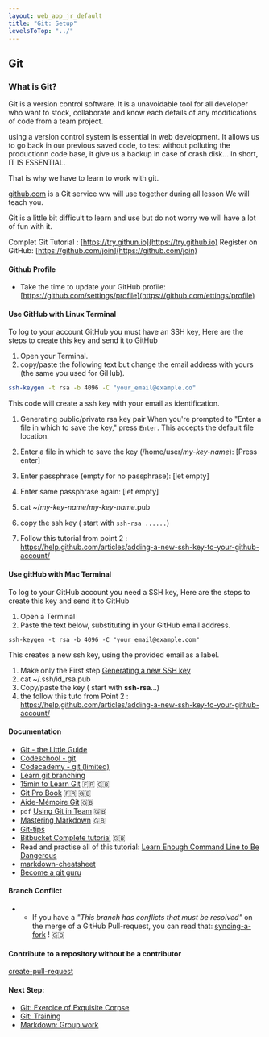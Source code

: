 ```yaml
---
layout: web_app_jr_default
title: "Git: Setup"
levelsToTop: "../"
---
```



## Git 

### What is Git?

Git is a version control software. It is a unavoidable tool for all developer who want to stock, collaborate and know each details of any modifications of code from a team project.

using a version control system is essential in web development. It allows us to go back in our previous saved code, to test without polluting the productionn code base, it give us a backup in case of crash disk... In short, IT IS ESSENTIAL.

That is why we have to learn to work with git.

[github.com](https://github.com) is a Git service ww will use together during all lesson We will teach you.

Git is a little bit difficult to learn and use but do not worry we will have a lot of fun with it.

Complet Git  Tutorial : [https://try.githun.io](https://try.github.io)
Register on GitHub: [https://github.com/join](https://github.com/join)

#### Github Profile

* Take the time to update your GitHub profile: [https://github.com/settings/profile](https://github.com/ettings/profile)

#### Use GitHub with **Linux** Terminal

To log to your account GitHub you must have an SSH key, Here are the steps to create this key and send it to GitHub

1. Open your Terminal.
1. copy/paste the following text but change the email address with yours (the same you used for GiHub).
```sh
ssh-keygen -t rsa -b 4096 -C "your_email@example.co"
```

This code will create a ssh key with your email as identification.

1. Generating public/private rsa key pair
When you're prompted to "Enter a file in which to save the key," press `Enter`. This accepts the default file location.

1. Enter a file in which to save the key (/home/user/*my-key-name*): [Press enter]
1. Enter passphrase (empty for no passphrase): [let empty]
1. Enter same passphrase again: [let empty]
1. cat ~/*my-key-name*/*my-key-name*.pub
1. copy the ssh key ( start with `ssh-rsa ......`)
1. Follow this tutorial from  point 2 : https://help.github.com/articles/adding-a-new-ssh-key-to-your-github-account/
 
#### Use gitHub with **Mac** Terminal

To log to your GitHub account you need a SSH key, Here are the steps to create this key and send it to GitHub

1. Open a Terminal
1. Paste the text below, substituting in your GitHub email address.
```
ssh-keygen -t rsa -b 4096 -C "your_email@example.com"
```
This creates a new ssh key, using the provided email as a label.
1. Make only the First step [Generating a new SSH key](https://help.github.com/articles/generating-a-new-ssh-key-and-adding-it-to-the-ssh-agent/)
1. cat ~/.ssh/id_rsa.pub
1. Copy/paste the key ( start with **ssh-rsa**...)
1. the follow this tuto from Point 2 : https://help.github.com/articles/adding-a-new-ssh-key-to-your-github-account/

#### Documentation

* [Git - the Little Guide](http://rogerdudler.github.io/git-guide/)
* [Codeschool - git](https://www.codeschool.com/learn/git)
* [Codecademy - git (limited)](https://www.codecademy.com/courses/learn-git/lessons/git-workflow/exercises/hello-git)
* [Learn git branching](http://learngitbranching.js.org)
* [15min to Learn Git](https://try.github.io) :fr: :uk:
* [Git Pro Book](http://git-scm.com/book/en/v2) :fr: :uk:
* [Aide-Mémoire Git](https://services.github.com/on-demand/downloads/github-git-cheat-sheet.pdf) :uk:
* `pdf` [Using Git in Team](01-GIT/documentation/git_2.pdf) :gb:
* [Mastering Markdown](https://guides.github.com/features/mastering-markdown/) :uk:
* [Git-tips](https://github.com/git-tips/tips)
* [Bitbucket Complete tutorial](https://www.atlassian.com/git/tutorials/learn-git-with-bitbucket-cloud) :uk:
* Read and practise all of this tutorial: [Learn Enough Command Line to Be Dangerous](http://www.learnenough.com/command-line/)
* [markdown-cheatsheet](https://guides.github.com/pdfs/markdown-cheatsheet-online.pdf)
* [Become a git guru](https://fr.atlassian.com/git/tutorials)

#### Branch Conflict

* * If you have a _"This branch has conflicts that must be resolved"_ on the merge of a GitHub Pull-request, you can read that: [syncing-a-fork](https://help.github.com/articles/syncing-a-fork/) ! :uk:

#### Contribute to a repository without be a contributor

[create-pull-request](https://services.github.com/on-demand/intro-to-github/create-pull-request)

#### Next Step:
- [Git: Exercice of Exquisite Corpse](./exquisite-corpse.md)
- [Git: Training](./practice.md)
- [Markdown: Group work](../markdown/group-work.md)

